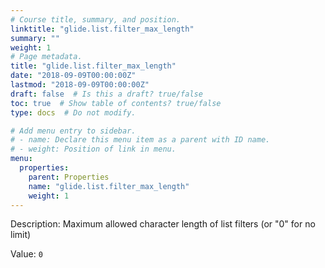 ```yaml
---
# Course title, summary, and position.
linktitle: "glide.list.filter_max_length"
summary: ""
weight: 1
# Page metadata.
title: "glide.list.filter_max_length"
date: "2018-09-09T00:00:00Z"
lastmod: "2018-09-09T00:00:00Z"
draft: false  # Is this a draft? true/false
toc: true  # Show table of contents? true/false
type: docs  # Do not modify.

# Add menu entry to sidebar.
# - name: Declare this menu item as a parent with ID name.
# - weight: Position of link in menu.
menu:
  properties:
    parent: Properties
    name: "glide.list.filter_max_length"
    weight: 1
---
```


Description: Maximum allowed character length of list filters (or "0" for no limit)


Value: `0`